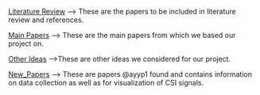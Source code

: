 [Literature Review](https://github.com/xaxm007/Major-Project/tree/8a68a6292d1b6ac5f0e4a84b66ebc04ac0bae725/Literature%20Review)
--> These are the papers to be included in literature review and references.

[Main Papers](https://github.com/xaxm007/Major-Project/tree/2582f3b5ce5cbcaa59d6557a643912c543027185/Main%20Papers)
--> These are the main papers from which we based our project on.

[Other Ideas](https://github.com/xaxm007/Major-Project/tree/8c63355bfcc29acfa4fc2ac8809bc2209b868071/Other%20Ideas)
-->These are other ideas we considered for our project.

[New_Papers](https://github.com/xaxm007/Major-Project/tree/da10f77b32cf3caa9acbc2f197696766f4ca6d54/New%20Papers)
--> These are papers @ayyp1 found and contains information on data collection as well as for visualization of CSI signals.
